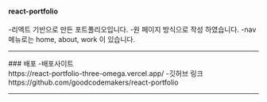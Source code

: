 #### react-portfolio
-리엑트 기반으로 만든 포트폴리오입니다.
-원 페이지 방식으로 작성 하였습니다.
-nav 메뉴로는 home, about, work 이 있습니다.
<hr>
### 배포 
-배포사이트<br>
https://react-portfolio-three-omega.vercel.app/
-깃허브 링크 <br>
https://github.com/goodcodemakers/react-portfolio
<hr>

